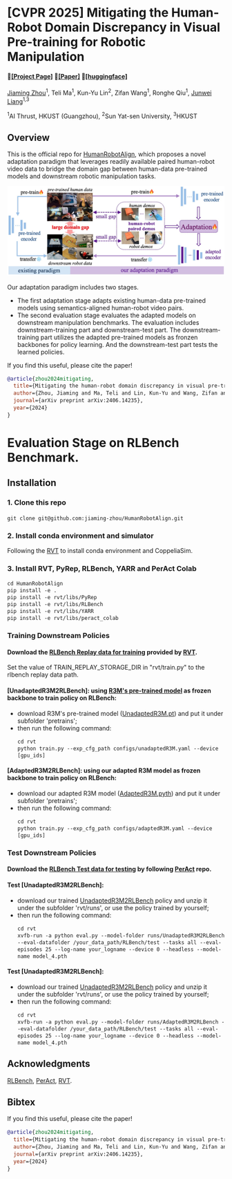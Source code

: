 # [CVPR 2025] Mitigating the Human-Robot Domain Discrepancy in Visual Pre-training for Robotic Manipulation

#### 🤖[[Project Page]](https://jiaming-zhou.github.io/projects/HumanRobotAlign/) 📑[[Paper]](https://arxiv.org/abs/2406.14235)  🤗[[huggingface]](https://huggingface.co/Jiaming2472/HumanRobotAlign/tree/main)

[Jiaming Zhou](https://jiaming-zhou.github.io/)<sup>1</sup>, Teli Ma<sup>1</sup>, Kun-Yu Lin<sup>2</sup>, Zifan Wang<sup>1</sup>, Ronghe Qiu<sup>1</sup>, [Junwei Liang](https://junweiliang.me/)<sup>1,3</sup>

<sup>1</sup>AI Thrust, HKUST (Guangzhou), <sup>2</sup>Sun Yat-sen University, <sup>3</sup>HKUST


## Overview
This is the official repo for [HumanRobotAlign](https://jiaming-zhou.github.io/projects/HumanRobotAlign/), which proposes a novel adaptation paradigm that leverages readily available paired human-robot video data to bridge the domain gap between human-data pre-trained models and downstream robotic manipulation tasks.

![img](imgs/framework.jpg)

Our adaptation paradigm includes two stages. 
- The first adaptation stage adapts existing human-data pre-trained models using semantics-aligned human-robot video pairs.
- The second evaluation stage evaluates the adapted models on downstream manipulation benchmarks. The evaluation includes downstream-training part and downstream-test part. The downstream-training part utilizes the adapted pre-trained models as fronzen backbones for policy learning. And the downstream-test part tests the learned policies.



If you find this useful, please cite the paper!
```bibtex
@article{zhou2024mitigating,
  title={Mitigating the human-robot domain discrepancy in visual pre-training for robotic manipulation},
  author={Zhou, Jiaming and Ma, Teli and Lin, Kun-Yu and Wang, Zifan and Qiu, Ronghe and Liang, Junwei},
  journal={arXiv preprint arXiv:2406.14235},
  year={2024}
}
```


# Evaluation Stage on RLBench Benchmark.
## Installation
### 1. Clone this repo
`git clone git@github.com:jiaming-zhou/HumanRobotAlign.git`
### 2. Install conda environment and simulator
Following the [RVT](https://github.com/NVlabs/RVT) to install conda environment and CoppeliaSim.
### 3. Install RVT, PyRep, RLBench, YARR and PerAct Colab
```
cd HumanRobotAlign
pip install -e .
pip install -e rvt/libs/PyRep 
pip install -e rvt/libs/RLBench 
pip install -e rvt/libs/YARR 
pip install -e rvt/libs/peract_colab
``` 

### Training Downstream Policies

#### Download the [RLBench Replay data for training](https://huggingface.co/datasets/ankgoyal/rvt/tree/main/replay) provided by [RVT](https://github.com/NVlabs/RVT).
Set the value of TRAIN_REPLAY_STORAGE_DIR in "rvt/train.py" to the rlbench replay data path.

#### [UnadaptedR3M2RLBench]: using [R3M's pre-trained model](https://arxiv.org/abs/2203.12601) as frozen backbone to train policy on RLBench:
   
- download R3M's pre-trained model ([UnadaptedR3M.pt](https://huggingface.co/Jiaming2472/HumanRobotAlign/blob/main/UnadaptedR3M.pt)) and put it under subfolder 'pretrains';
- then run the following command:
  ```
  cd rvt
  python train.py --exp_cfg_path configs/unadaptedR3M.yaml --device [gpu_ids]
  ``` 

#### [AdaptedR3M2RLBench]: using our adapted R3M model as frozen backbone to train policy on RLBench:
   
- download our adapted R3M model ([AdaptedR3M.pyth](https://huggingface.co/Jiaming2472/HumanRobotAlign/blob/main/AdaptedR3M.pyth)) and put it under subfolder 'pretrains';
- then run the following command:
  ```
  cd rvt
  python train.py --exp_cfg_path configs/adaptedR3M.yaml --device [gpu_ids]
  ``` 


### Test Downstream Policies
#### Download the [RLBench Test data for testing](https://drive.google.com/drive/folders/0B2LlLwoO3nfZfkFqMEhXWkxBdjJNNndGYl9uUDQwS1pfNkNHSzFDNGwzd1NnTmlpZXR1bVE?resourcekey=0-jRw5RaXEYRLe2W6aNrNFEQ&usp=share_link) by following [PerAct](https://github.com/peract/peract#download) repo.

#### Test [UnadaptedR3M2RLBench]:
- download our trained [UnadaptedR3M2RLBench](https://huggingface.co/Jiaming2472/HumanRobotAlign/blob/main/UnadaptedR3M2RLBench.tar) policy and unzip it under the subfolder 'rvt/runs', or use the policy trained by yourself;
- then run the following command:
  ```
  cd rvt
  xvfb-run -a python eval.py --model-folder runs/UnadaptedR3M2RLBench --eval-datafolder /your_data_path/RLBench/test --tasks all --eval-episodes 25 --log-name your_logname --device 0 --headless --model-name model_4.pth
  ```

#### Test [UnadaptedR3M2RLBench]:
- download our trained [UnadaptedR3M2RLBench](https://huggingface.co/Jiaming2472/HumanRobotAlign/blob/main/AdaptedR3M2RLBench.tar) policy and unzip it under the subfolder 'rvt/runs', or use the policy trained by yourself;
- then run the following command:
  ```
  cd rvt
  xvfb-run -a python eval.py --model-folder runs/AdaptedR3M2RLBench --eval-datafolder /your_data_path/RLBench/test --tasks all --eval-episodes 25 --log-name your_logname --device 0 --headless --model-name model_4.pth
  ```


## Acknowledgments
[RLBench](https://sites.google.com/view/rlbench), [PerAct](https://github.com/peract/peract#download), [RVT](https://github.com/NVlabs/RVT).

## Bibtex
If you find this useful, please cite the paper!
```bibtex
@article{zhou2024mitigating,
  title={Mitigating the human-robot domain discrepancy in visual pre-training for robotic manipulation},
  author={Zhou, Jiaming and Ma, Teli and Lin, Kun-Yu and Wang, Zifan and Qiu, Ronghe and Liang, Junwei},
  journal={arXiv preprint arXiv:2406.14235},
  year={2024}
}
```
